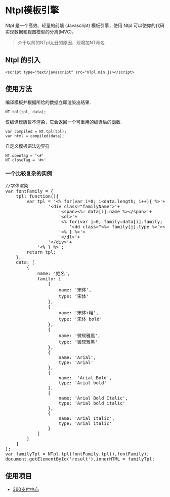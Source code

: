 Ntpl模板引擎
=========

Ntpl 是一个高效、轻量的前端 (Javascript) 模板引擎，使用 Ntpl 可以使你的代码实现数据和视图模型的分离(MVC)。

> 介于以前的NTpl太丑的原因，现增加NT命名

## Ntpl 的引入

```
<script type="text/javascript" src="nTpl.min.js></script>
```


## 使用方法

编译模板并根据所给的数据立即渲染出结果.

```
NT.tpl(tpl, data);
```

仅编译模版暂不渲染，它会返回一个可重用的编译后的函数.

```
var compiled = NT.tpl(tpl);
var html = compiled(data);
```

自定义模板语法边界符

```
NT.openTag = '<#'
NT.closeTag = '#>'
```
### 一个比较复杂的实例

<pre>
//字体渲染
var fontFamily = {
    tpl: function(){
        var tpl = '&lt;% for(var i=0; i&lt;data.length; i++){ %&gt;'+
                '&lt;div class="familyName"&gt;'+
                    '&lt;span&gt;&lt;%= data[i].name %&gt;&lt;/span&gt;'+
                    '&lt;dl&gt;'+
                    '&lt;% for(var j=0, family=data[i].family; j&lt;family.length; j++){ %&gt;'+
                        '&lt;dd class="&lt;%= family[j].type %&gt;"&gt;&lt;%= family[j].name %&gt;&lt;/dd&gt;'+
                    '&lt;% } %&gt;'+
                    '&lt;/dl&gt;'+
                '&lt;/div&gt;'+
            '&lt;% } %&gt;';
        return tpl;
    },
    data: [
        {
            name: '姓名',
            family: [
                {
                    name: '宋体',
                    type: '宋体'
                },
                {
                    name: '宋体+粗',
                    type: '宋体 bold'
                },
                {
                    name: '微软雅黑',
                    type: '微软雅黑'
                },
                {
                    name: 'Arial',
                    type: 'Arial'
                },
                {
                    name:  'Arial Bold',
                    type: 'Arial bold'
                },
                {
                    name: 'Arial Bold Italic',
                    type: 'Arial bold italic'
                },
                {
                    name: 'Arial Italic',
                    type: 'Arial italic'
                }
            ]
        }
    ]
};
var familyTpl = NTpl.tpl(fontFamily.tpl(),fontFamily);
document.getElementById('result').innerHTML = familyTpl;
</pre>


## 使用项目

+ [360支付中心](https://pay.360.cn)

